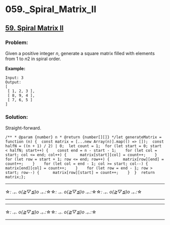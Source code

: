 # 059.\_Spiral_Matrix_II

## [59. Spiral Matrix II](https://leetcode.com/problems/spiral-matrix-ii/description/)

### Problem:

Given a positive integer _n_, generate a square matrix filled with elements from 1 to *n*2 in spiral order.

**Example:**

```
Input: 3
Output:
[
 [ 1, 2, 3 ],
 [ 8, 9, 4 ],
 [ 7, 6, 5 ]
]
```

### Solution:

Straight-forward.

```
/** * @param {number} n * @return {number[][]} */let generateMatrix = function (n) {  const matrix = [...new Array(n)].map(() => []);  const halfN = ((n + 1) / 2) | 0;  let count = 1;  for (let start = 0; start < halfN; start++) {    const end = n - start - 1;    for (let col = start; col <= end; col++) {      matrix[start][col] = count++;    }    for (let row = start + 1; row <= end; row++) {      matrix[row][end] = count++;    }    for (let col = end - 1; col >= start; col--) {      matrix[end][col] = count++;    }    for (let row = end - 1; row > start; row--) {      matrix[row][start] = count++;    }  }  return matrix;};
```

---

☆*: .｡. o(≧▽≦)o .｡.:*☆☆*: .｡. o(≧▽≦)o .｡.:*☆☆*: .｡. o(≧▽≦)o .｡.:*☆

---

---

☆*: .｡. o(≧▽≦)o .｡.:*☆☆*: .｡. o(≧▽≦)o .｡.:*☆

---
